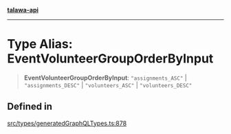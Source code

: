 [**talawa-api**](../../../README.md)

***

# Type Alias: EventVolunteerGroupOrderByInput

> **EventVolunteerGroupOrderByInput**: `"assignments_ASC"` \| `"assignments_DESC"` \| `"volunteers_ASC"` \| `"volunteers_DESC"`

## Defined in

[src/types/generatedGraphQLTypes.ts:878](https://github.com/Suyash878/talawa-api/blob/f376d03c37e9acd046e7cc983947432c95f74442/src/types/generatedGraphQLTypes.ts#L878)

